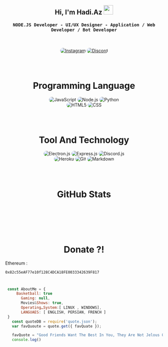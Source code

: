 
<div align="center">
<h2>Hi, I'm Hadi.Az 
<img src="https://emojipedia-us.s3.dualstack.us-west-1.amazonaws.com/thumbs/160/apple/76/waving-hand-sign_emoji-modifier-fitzpatrick-type-1-2_1f44b-1f3fb_1f3fb.png" width="30">
</h2>
</div>


<div align="center">
<h4 align="center"><samp> NODE.JS Developer - UI/UX Designer - Application / Web Developer / Bot Developer</samp></h4>
</div>

<br>

<p align="center">
    <a href="https://instagram.com/wokeuplookthis"><img src="https://img.shields.io/badge/Instagram-171717?style=for-the-badge&logo=instagram&logoColor=5459a7" style="border-radius:15px" alt="Instagram"></a>
    <a href="https://discord.com/invite/CGv49cYmK5"><img src="https://img.shields.io/badge/Discord-171717?style=for-the-badge&logo=discord&logoColor=5459a7" style="border-radius:15px" alt="Discord"></a>
</p>

<br><br>

<h1 align="center">
    Programming Language
</h1>

<div align="center">
    <img src="https://img.shields.io/badge/JavaScript-171717?style=for-the-badge&logo=javascript&logoColor=5459a7" alt="JavaScript" style="border-radius:15px"/>
    <img src="https://img.shields.io/badge/Node.js-171717?style=for-the-badge&logo=node.js&logoColor=5459a7" alt="Node.js" style="border-radius:15px"/>
    <img src="https://img.shields.io/badge/python-171717?style=for-the-badge&logo=python&logoColor=5459a7" alt="Python" style="border-radius:15px"/>
    <br/>
    <img src="https://img.shields.io/badge/HTML5-171717?style=for-the-badge&logo=html5&logoColor=5459a7" alt="HTML5" style="border-radius:15px"/>
    <img src="https://img.shields.io/badge/CSS-171717?style=for-the-badge&logo=css3&logoColor=5459a7" alt="CSS" style="border-radius:15px"/>
</div>

<br><br>

<h1 align="center">
    Tool And Technology
</h1>

<div align="center">
    <img src="https://img.shields.io/badge/Electron.js-171717.svg?style=for-the-badge&logo=electron&logoColor=5459a7" alt="Electron.js" style="border-radius:15px"/>
    <img src="https://img.shields.io/badge/Express.js-171717.svg?style=for-the-badge&logo=express&logoColor=5459a7" alt="Express.js" style="border-radius:15px"/>     
    <img src="https://img.shields.io/badge/Discord.js-171717.svg?style=for-the-badge&logo=discord&logoColor=5459a7" alt="Discord.js" style="border-radius:15px"/> 
    <br/>
    <img src="https://img.shields.io/badge/Heroku-171717?style=for-the-badge&logo=heroku&logoColor=5459a7" alt="Heroku" style="border-radius:15px"/>
    <img src="https://img.shields.io/badge/git-171717.svg?style=for-the-badge&logo=git&logoColor=5459a7" alt="Git" style="border-radius:15px"/>
    <img src="https://img.shields.io/badge/Markdown-171717?style=for-the-badge&logo=markdown&logoColor=5459a7" alt="Markdown" style="border-radius:15px"/>
</div>

<br><br>


<h1 align="center">
    GitHub Stats
</h1>

<div align="center">
    <img align="center" src="https://github-readme-stats.vercel.app/api/top-langs/?username=sklyerx&langs_count=10&layout=compact&theme=gruvbox_duo&hide_border=true&bg_color=171717&title_color=5459a7&icon_color=5459a7&text_color=ffffff&count_private=true"  alt=""/>
</div>
<br/>

<div align="center">
    <img align="center" src="https://github-readme-stats.vercel.app/api?username=sklyerx&theme=gruvbox_duo&show_icons=true&include_all_commits=true&count_private=true&theme=react&hide_border=true&bg_color=171717&title_color=5459a7&icon_color=5459a7&text_color=ffffff&count_private=true"  alt=""/>
</div>

<br/>

<div align="center">
    <img align="center" src="https://github-readme-streak-stats.herokuapp.com/?user=sklyerx&theme=gruvbox_duo&background=171717&hide_border=true&ring=5459a7&currStreakLabel=5459a7&sideNums=5459a7&currStreakNum=5459a7&sideLabels=5459a7&text_color=ffffff&count_private=true"  alt=""/>
</div>

<br/>

<div align="center"> 
    <img align="center" src="https://activity-graph.herokuapp.com/graph?username=sklyerx&custom_title=sklyerx%27s%20Contribution%20Graph&bg_color=171717&color=5459a7&line=FFFFFF&point=5459a7&hide_border=F84C4C&count_private=falae"  alt=""/>     </a>
</div>

<br/>
<br>

<h1 align="center">
    Donate ?!
</h1>
<div>
  
Ethereum : 
```
0x82c55eAF77e10f128C4DCA18FE0033342639F817
```


</div>


<h1></h1>

 ```javascript
  const AboutMe = {
      Basketball: true
	    Gaming: null,
	    Movies&Shows: true,
        OperatingـSystem:[ LINUX , WINDOWS],
        LANGUAES: [ ENGLISH, PERSIAN, FRENCH ]
  }
    const quoteDB = require('quote.json');
    var favQuoute = quote.get({ favQuate });

    favQuote = "Good Friends Want The Best In You, They Are Not Jelous Of You";
    console.log()
    
```

<div align="center"> 
    <img align="center" src="https://discord.c99.nl/widget/theme-1/805166992432431124.png" alt=""/>
</div>


